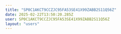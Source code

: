 ```yaml
---
title: "SP0C1AKCT9CCZJC95FA53SE41X99ZABB2S11Q56Z"
date: 2025-02-22T13:50:20.285Z
user: SP0C1AKCT9CCZJC95FA53SE41X99ZABB2S11Q56Z
layout: "users"
---
```

    